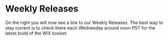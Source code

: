 # Weekly Releases

On the right you will now see a link to our Weekly Releases. The best way to stay current is to check there each Wednesday around noon PST for the latest build of the WiX toolset.
